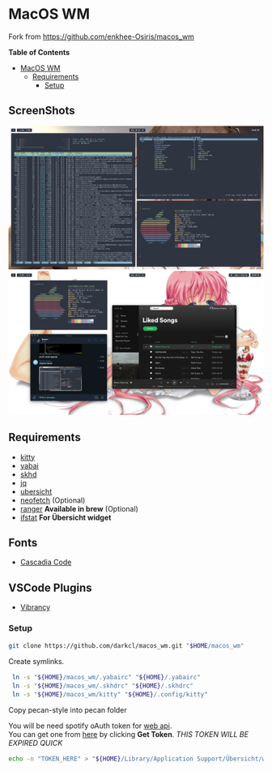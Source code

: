# MacOS WM

Fork from https://github.com/enkhee-Osiris/macos_wm

<!-- markdown-toc start - Don't edit this section. Run M-x markdown-toc-refresh-toc -->

**Table of Contents**

- [MacOS WM](#macos-wm)
  - [Requirements](#requirements)
    - [Setup](#setup)

<!-- markdown-toc end -->

## ScreenShots

![Alt text](/screenshots/sc_1.png?raw=true "ScreenShot 1")
![Alt text](/screenshots/sc_2.png?raw=true "ScreenShot 2")

## Requirements

- [kitty](https://sw.kovidgoyal.net/kitty/#quickstart)
- [yabai](https://github.com/koekeishiya/yabai#install)
- [skhd](https://github.com/koekeishiya/skhd#install)
- [jq](https://stedolan.github.io/jq/download/)
- [ubersicht](https://github.com/felixhageloh/uebersicht)
- [neofetch](https://github.com/dylanaraps/neofetch/wiki/Installation#macos-homebrew) (Optional)
- [ranger](https://github.com/ranger/ranger) **Available in brew** (Optional)
- [ifstat](http://macappstore.org/ifstat/) **For Übersicht widget**

## Fonts

- [Cascadia Code](https://github.com/microsoft/cascadia-code)

## VSCode Plugins

- [Vibrancy](https://github.com/EYHN/vscode-vibrancy)

### Setup

```sh
git clone https://github.com/darkcl/macos_wm.git "$HOME/macos_wm"
```

Create symlinks.

```sh
 ln -s "${HOME}/macos_wm/.yabairc" "${HOME}/.yabairc"
 ln -s "${HOME}/macos_wm/.skhdrc" "${HOME}/.skhdrc"
 ln -s "${HOME}/macos_wm/kitty" "${HOME}/.config/kitty"
```

Copy pecan-style into pecan folder

You will be need spotify oAuth token for [web
api](https://developer.spotify.com/documentation/web-api/reference/tracks/get-track/).  
You can get one from
[here](https://developer.spotify.com/console/get-track/?id=3n3Ppam7vgaVa1iaRUc9Lp)
by clicking **Get Token**. _THIS TOKEN WILL BE EXPIRED QUICK_

```sh
echo -n "TOKEN_HERE" > "${HOME}/Library/Application Support/Übersicht/widgets/osiris/lib/spotify/token.sec"
```

